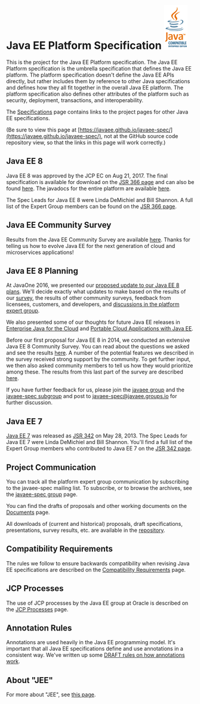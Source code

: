 # Java EE Platform Specification ![](assets/images/java-compatible-enterprise-edition.gif)

This is the project for the Java EE Platform specification.  The Java
EE Platform specification is the umbrella specification that defines
the Java EE platform.  The platform specification doesn't define the
Java EE APIs directly, but rather includes them by reference to other
Java specifications and defines how they all fit together in the
overall Java EE platform.  The platform specification also defines
other attributes of the platform such as security, deployment,
transactions, and interoperability.

The [Specifications](Specifications) page contains links to the project
pages for other Java EE specifications.

(Be sure to view this page at
[https://javaee.github.io/javaee-spec/](https://javaee.github.io/javaee-spec/),
not at the GitHub source code repository view, so that the links in
this page will work correctly.)

## Java EE 8

Java EE 8 was approved by the JCP EC on Aug 21, 2017.
The final specification is available for download on the
[JSR 366 page](https://jcp.org/en/jsr/detail?id=366)
and can also be found [here](download/JavaEE8_Platform_Spec_FinalRelease.pdf).
The javadocs for the entire platform are available [here](javadocs).

The Spec Leads for Java EE 8 were
Linda DeMichiel and Bill Shannon.
A full list of the Expert Group members can be found on the
[JSR 366 page](http://jcp.org/en/jsr/summary?id=366).

## Java EE Community Survey

Results from the Java EE Community Survey are available
[here](download/Java%20EE%20Survey%20Results%20December%202016.pdf).
Thanks for telling us how to evolve Java EE for the next generation of
cloud and microservices applications!

## Java EE 8 Planning

At JavaOne 2016, we presented our
[proposed update to our Java EE 8 plans](download/JavaEE8Update.pdf).
We'll decide exactly what updates to make based on the results of our
[survey](http://glassfish.org/survey), the results of other community surveys,
feedback from licensees, customers, and developers, and
[discussions in the platform expert group](https://javaee.groups.io/g/javaee-spec/topics).

We also presented some of our thoughts for future Java EE releases in
[Enterprise Java for the Cloud](download/JavaEE9.pdf) and
[Portable Cloud Applications with Java EE](download/PortableAppFinal.pdf).

Before our first proposal for Java EE 8 in 2014, we conducted an
extensive Java EE 8 Community Survey.  You can read about the
questions we asked and see the results 
[here](download/JavaEE8_Community_Survey_Results.pdf).
A number of the potential features we described in the survey
received strong support by the community.  To get further input, we then also
asked community members to tell us how they would prioritize among
these.  The results from this last part of the survey are described
[here](https://blogs.oracle.com/ldemichiel/entry/results_from_the_java_ee).

If you have further feedback for us, please join the
[javaee group](https://javaee.groups.io/g/javaee)
and the [javaee-spec subgroup](https://javaee.groups.io/g/javaee-spec)
and post to
[javaee-spec@javaee.groups.io](mailto:javaee-spec@javaee.groups.io)
for further discussion.

## Java EE 7

[Java EE 7](http://jcp.org/en/jsr/summary?id=342) was released
as [JSR 342](http://jcp.org/en/jsr/summary?id=342)
on May 28, 2013.  The Spec Leads for Java EE 7 were
Linda DeMichiel and Bill Shannon.
You'll find a full list of the Expert Group members who
contributed to Java EE 7 on the
[JSR 342 page](http://jcp.org/en/jsr/summary?id=342).

## Project Communication

You can track all the platform expert group communication by
subscribing to the javaee-spec mailing list.  To subscribe, or to
browse the archives, see the
[javaee-spec group](https://javaee.groups.io/g/javaee-spec) page.

You can find the drafts of proposals and other working
documents on the [Documents](Documents) page.

All downloads of (current and historical) proposals, draft specifications,
presentations, survey results, etc. are available in the
[repository](https://github.com/javaee/javaee-spec/tree/master/download).

## Compatibility Requirements

The rules we follow to ensure backwards compatibility when revising
Java EE specifications are described on the
[Compatibility Requirements](CompatibilityRequirements) page.

## JCP Processes

The use of JCP processes by the Java EE group at Oracle is described on the
[JCP Processes](JCPProcesses) page.

## Annotation Rules

Annotations are used heavily in the Java EE programming model.
It's important that all Java EE specifications define and use
annotations in a consistent way.
We've written up some [DRAFT rules on how annotations work](AnnotationRules).

## About "JEE"

For more about "JEE", see [this page](JEE).
